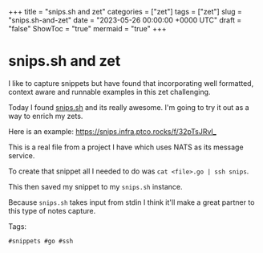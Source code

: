 +++
title = "snips.sh and zet"
categories = ["zet"]
tags = ["zet"]
slug = "snips.sh-and-zet"
date = "2023-05-26 00:00:00 +0000 UTC"
draft = "false"
ShowToc = "true"
mermaid = "true"
+++

# snips.sh and zet

I like to capture snippets but have found that incorporating 
well formatted, context aware and runnable examples in this zet
challenging.

Today I found [snips.sh](https://github.com/robherley/snips.sh) and 
its really awesome. I'm going to try it out as a way to enrich my zets.

Here is an example: <https://snips.infra.ptco.rocks/f/32pTsJRvI_>

This is a real file from a project I have which uses NATS as its message service.

To create that snippet all I needed to do was `cat <file>.go | ssh snips`.

This then saved my snippet to my `snips.sh` instance. 

Because `snips.sh` takes input from stdin I think it'll make a great partner
to this type of notes capture.

Tags:

    #snippets #go #ssh
